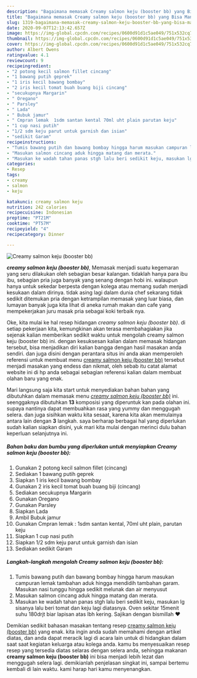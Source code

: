 ```yaml
---
description: "Bagaimana memasak Creamy salmon keju (booster bb) yang Bisa Manjain Lidah"
title: "Bagaimana memasak Creamy salmon keju (booster bb) yang Bisa Manjain Lidah"
slug: 1319-bagaimana-memasak-creamy-salmon-keju-booster-bb-yang-bisa-manjain-lidah
date: 2020-09-07T12:13:42.657Z
image: https://img-global.cpcdn.com/recipes/0600d91d1c5ae049/751x532cq70/creamy-salmon-keju-booster-bb-foto-resep-utama.jpg
thumbnail: https://img-global.cpcdn.com/recipes/0600d91d1c5ae049/751x532cq70/creamy-salmon-keju-booster-bb-foto-resep-utama.jpg
cover: https://img-global.cpcdn.com/recipes/0600d91d1c5ae049/751x532cq70/creamy-salmon-keju-booster-bb-foto-resep-utama.jpg
author: Albert Owens
ratingvalue: 4.1
reviewcount: 9
recipeingredient:
- "2 potong kecil salmon fillet cincang"
- "1 bawang putih geprek"
- "1 iris kecil bawang bombay"
- "2 iris kecil tomat buah buang biji cincang"
- "secukupnya Margarin"
- " Oregano"
- " Parsley"
- " Lada"
- " Bubuk jamur"
- " Cmpran lemak  1sdm santan kental 70ml uht plain parutan keju"
- "1 cup nasi putih"
- "1/2 sdm keju parut untuk garnish dan isian"
- "sedikit Garam"
recipeinstructions:
- "Tumis bawang putih dan bawang bombay hingga harum masukan campuran lemak tambahan aduk hingga mendidih tambahan garam. Masukan nasi tunggu hingga sedikit melunak dan air menyusut"
- "Masukan salmon cincang aduk hingga matang dan merata."
- "Masukan ke wadah tahan panas stgh lalu beri sedikit keju, masukan lg sisanya lalu beri tomat dan keju lagi diatasnya. Oven sekitar 15menit suhu 180drjt biar lapisan atas lbh kering. Sajikan dengan bismillah ❤"
categories:
- Resep
tags:
- creamy
- salmon
- keju

katakunci: creamy salmon keju 
nutrition: 242 calories
recipecuisine: Indonesian
preptime: "PT21M"
cooktime: "PT57M"
recipeyield: "4"
recipecategory: Dinner

---
```



![Creamy salmon keju (booster bb)](https://img-global.cpcdn.com/recipes/0600d91d1c5ae049/751x532cq70/creamy-salmon-keju-booster-bb-foto-resep-utama.jpg)

<b><i>creamy salmon keju (booster bb)</i></b>, Memasak menjadi suatu kegemaran yang seru dilakukan oleh sebagian besar kalangan. tidaklah hanya para ibu ibu, sebagian pria juga banyak yang senang dengan hobi ini. walaupun hanya untuk sekedar berpesta dengan kolega atau memang sudah menjadi kesukaan dalam dirinya. tidak asing lagi dalam dunia chef sekarang tidak sedikit ditemukan pria dengan ketrampilan memasak yang luar biasa, dan lumayan banyak juga kita lihat di aneka rumah makan dan cafe yang mempekerjakan juru masak pria sebagai koki terbaik nya.

Oke, kita mulai ke hal resep hidangan <i>creamy salmon keju (booster bb)</i>. di setiap pekerjaan kita, kemungkinan akan terasa membahagiakan jika sejenak kalian memberikan sedikit waktu untuk mengolah creamy salmon keju (booster bb) ini. dengan kesuksesan kalian dalam memasak hidangan tersebut, bisa menjadikan diri kalian bangga dengan hasil masakan anda sendiri. dan juga disini dengan perantara situs ini anda akan memperoleh referensi untuk membuat menu <u>creamy salmon keju (booster bb)</u> tersebut menjadi masakan yang endess dan nikmat, oleh sebab itu catat alamat website ini di hp anda sebagai sebagian referensi kalian dalam membuat olahan baru yang enak.




Mari langsung saja kita start untuk menyediakan bahan bahan yang dibutuhkan dalam memasak menu <u><i>creamy salmon keju (booster bb)</i></u> ini. seenggaknya dibutuhkan <b>13</b> komposisi yang diperuntuk kan pada olahan ini. supaya nantinya dapat membuahkan rasa yang yummy dan menggugah selera. dan juga sisihkan waktu kita sesaat, karena kita akan memulainya antara lain dengan <b>3</b> langkah. saya berharap berbagai hal yang diperlukan sudah kalian siapkan disini, yuk mari kita mulai dengan merinci dulu bahan keperluan selanjutnya ini.

<!--inarticleads1-->

##### Bahan baku dan bumbu yang diperlukan untuk menyiapkan Creamy salmon keju (booster bb):

1. Gunakan 2 potong kecil salmon fillet (cincang)
1. Sediakan 1 bawang putih geprek
1. Siapkan 1 iris kecil bawang bombay
1. Gunakan 2 iris kecil tomat buah buang biji (cincang)
1. Sediakan secukupnya Margarin
1. Gunakan  Oregano
1. Gunakan  Parsley
1. Siapkan  Lada
1. Ambil  Bubuk jamur
1. Gunakan  Cmpran lemak : 1sdm santan kental, 70ml uht plain, parutan keju
1. Siapkan 1 cup nasi putih
1. Siapkan 1/2 sdm keju parut untuk garnish dan isian
1. Sediakan sedikit Garam




<!--inarticleads2-->

##### Langkah-langkah mengolah Creamy salmon keju (booster bb):

1. Tumis bawang putih dan bawang bombay hingga harum masukan campuran lemak tambahan aduk hingga mendidih tambahan garam. Masukan nasi tunggu hingga sedikit melunak dan air menyusut
1. Masukan salmon cincang aduk hingga matang dan merata.
1. Masukan ke wadah tahan panas stgh lalu beri sedikit keju, masukan lg sisanya lalu beri tomat dan keju lagi diatasnya. Oven sekitar 15menit suhu 180drjt biar lapisan atas lbh kering. Sajikan dengan bismillah ❤




Demikian sedikit bahasan masakan tentang resep <u>creamy salmon keju (booster bb)</u> yang enak. kita ingin anda sudah memahami dengan artikel diatas, dan anda dapat meracik lagi di acara lain untuk di hidangkan dalam saat saat kegiatan keluarga atau kolega anda. kamu bs menyesuaikan resep resep yang tersedia diatas selaras dengan selera anda, sehingga makanan <b>creamy salmon keju (booster bb)</b> ini bisa menjadi lebih lezat dan menggugah selera lagi. demikianlah penjelasan singkat ini, sampai bertemu kembali di lain waktu. kami harap hari kamu menyenangkan.
